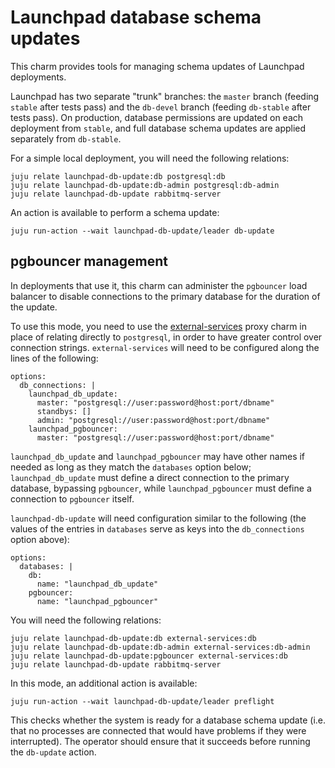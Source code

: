 # Launchpad database schema updates

This charm provides tools for managing schema updates of Launchpad
deployments.

Launchpad has two separate "trunk" branches: the `master` branch (feeding
`stable` after tests pass) and the `db-devel` branch (feeding `db-stable`
after tests pass).  On production, database permissions are updated on each
deployment from `stable`, and full database schema updates are applied
separately from `db-stable`.

For a simple local deployment, you will need the following relations:

    juju relate launchpad-db-update:db postgresql:db
    juju relate launchpad-db-update:db-admin postgresql:db-admin
    juju relate launchpad-db-update rabbitmq-server

An action is available to perform a schema update:

    juju run-action --wait launchpad-db-update/leader db-update

## pgbouncer management

In deployments that use it, this charm can administer the `pgbouncer` load
balancer to disable connections to the primary database for the duration of
the update.

To use this mode, you need to use the
[external-services](https://code.launchpad.net/~ubuntuone-hackers/external-services/+git/external-services)
proxy charm in place of relating directly to `postgresql`, in order to have
greater control over connection strings.  `external-services` will need to
be configured along the lines of the following:

    options:
      db_connections: |
        launchpad_db_update:
          master: "postgresql://user:password@host:port/dbname"
          standbys: []
          admin: "postgresql://user:password@host:port/dbname"
        launchpad_pgbouncer:
          master: "postgresql://user:password@host:port/dbname"

`launchpad_db_update` and `launchpad_pgbouncer` may have other names if
needed as long as they match the `databases` option below;
`launchpad_db_update` must define a direct connection to the primary
database, bypassing `pgbouncer`, while `launchpad_pgbouncer` must define a
connection to `pgbouncer` itself.

`launchpad-db-update` will need configuration similar to the following (the
values of the entries in `databases` serve as keys into the `db_connections`
option above):

    options:
      databases: |
        db:
          name: "launchpad_db_update"
        pgbouncer:
          name: "launchpad_pgbouncer"

You will need the following relations:

    juju relate launchpad-db-update:db external-services:db
    juju relate launchpad-db-update:db-admin external-services:db-admin
    juju relate launchpad-db-update:pgbouncer external-services:db
    juju relate launchpad-db-update rabbitmq-server

In this mode, an additional action is available:

    juju run-action --wait launchpad-db-update/leader preflight

This checks whether the system is ready for a database schema update (i.e.
that no processes are connected that would have problems if they were
interrupted).  The operator should ensure that it succeeds before running
the `db-update` action.
